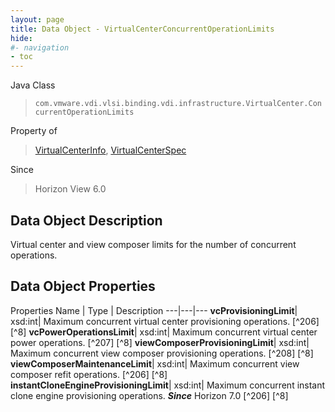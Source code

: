 ```yaml
---
layout: page
title: Data Object - VirtualCenterConcurrentOperationLimits
hide:
#- navigation
- toc
---
```






Java Class
> `com.vmware.vdi.vlsi.binding.vdi.infrastructure.VirtualCenter.ConcurrentOperationLimits`

Property of
> [VirtualCenterInfo](vdi.infrastructure.VirtualCenter.VirtualCenterInfo.md#field_detail), [VirtualCenterSpec](vdi.infrastructure.VirtualCenter.VirtualCenterSpec.md#field_detail)

Since
> Horizon View 6.0


## Data Object Description

Virtual center and view composer limits for the number of concurrent operations.

## Data Object Properties
Properties
Name |  Type |  Description
---|---|---
**vcProvisioningLimit**|  xsd:int|  Maximum concurrent virtual center provisioning operations. [^206] [^8]
**vcPowerOperationsLimit**|  xsd:int|  Maximum concurrent virtual center power operations. [^207] [^8]
**viewComposerProvisioningLimit**|  xsd:int|  Maximum concurrent view composer provisioning operations. [^208] [^8]
**viewComposerMaintenanceLimit**|  xsd:int|  Maximum concurrent view composer refit operations. [^206] [^8]
**instantCloneEngineProvisioningLimit**|  xsd:int|  Maximum concurrent instant clone engine provisioning operations.  **_Since_** Horizon 7.0 [^206] [^8]


 
